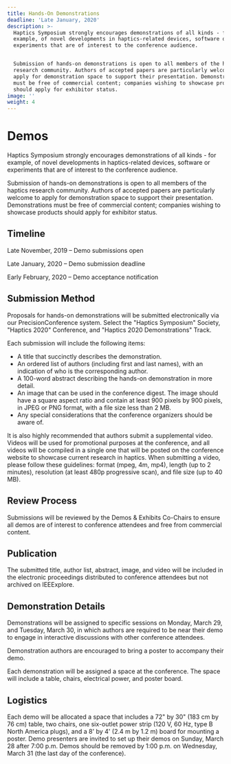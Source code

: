 ```yaml
---
title: Hands-On Demonstrations
deadline: 'Late January, 2020'
description: >-
  Haptics Symposium strongly encourages demonstrations of all kinds - for
  example, of novel developments in haptics-related devices, software or
  experiments that are of interest to the conference audience.


  Submission of hands-on demonstrations is open to all members of the haptics
  research community. Authors of accepted papers are particularly welcome to
  apply for demonstration space to support their presentation. Demonstrations
  must be free of commercial content; companies wishing to showcase products
  should apply for exhibitor status.
image: ''
weight: 4
---
```


# Demos

Haptics Symposium strongly encourages demonstrations of all kinds - for example, of novel developments in haptics-related devices, software or experiments that are of interest to the conference audience.

Submission of hands-on demonstrations is open to all members of the haptics research community. Authors of accepted papers are particularly welcome to apply for demonstration space to support their presentation. Demonstrations must be free of commercial content; companies wishing to showcase products should apply for exhibitor status.

## Timeline

Late November, 2019 – Demo submissions open

Late January, 2020 – Demo submission deadline

Early February, 2020 – Demo acceptance notification

## Submission Method

Proposals for hands-on demonstrations will be submitted electronically via our PrecisionConference system. Select the "Haptics Symposium" Society, "Haptics 2020" Conference, and "Haptics 2020 Demonstrations" Track.

Each submission will include the following items:

* A title that succinctly describes the demonstration.
* An ordered list of authors (including first and last names), with an indication of who is the corresponding author.
* A 100-word abstract describing the hands-on demonstration in more detail.
* An image that can be used in the conference digest. The image should have a square aspect ratio and contain at least 900 pixels by 900 pixels, in JPEG or PNG format, with a file size less than 2 MB.
* Any special considerations that the conference organizers should be aware of.

It is also highly recommended that authors submit a supplemental video. Videos will be used for promotional purposes at the conference, and all videos will be compiled in a single one that will be posted on the conference website to showcase current research in haptics. When submitting a video, please follow these guidelines: format (mpeg, 4m, mp4), length (up to 2 minutes), resolution (at least 480p progressive scan), and file size (up to 40 MB).

## Review Process

Submissions will be reviewed by the Demos & Exhibits Co-Chairs to ensure all demos are of interest to conference attendees and free from commercial content.

## Publication

The submitted title, author list, abstract, image, and video will be included in the electronic proceedings distributed to conference attendees but not archived on IEEExplore.

## Demonstration Details

Demonstrations will be assigned to specific sessions on Monday, March 29, and Tuesday, March 30, in which authors are required to be near their demo to engage in interactive discussions with other conference attendees.

Demonstration authors are encouraged to bring a poster to accompany their demo.

Each demonstration will be assigned a space at the conference. The space will include a table, chairs, electrical power, and poster board.

## Logistics

Each demo will be allocated a space that includes a 72" by 30" (183 cm by 76 cm) table, two chairs, one six-outlet power strip (120 V, 60 Hz, type B North America plugs), and a 8' by 4' (2.4 m by 1.2 m) board for mounting a poster. Demo presenters are invited to set up their demos on Sunday, March 28 after 7:00 p.m. Demos should be removed by 1:00 p.m. on Wednesday, March 31 (the last day of the conference).
